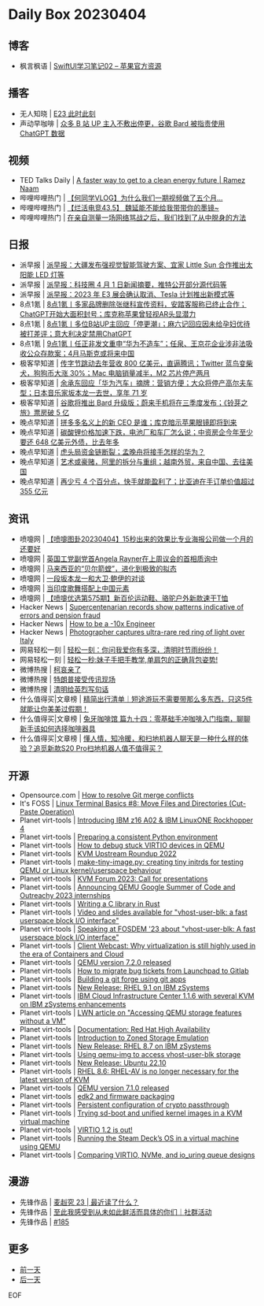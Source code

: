 # Daily Box 20230404

## 博客
- 枫言枫语 | [SwiftUI学习笔记02 – 苹果官方资源](https://justinyan.me/post/5638)

## 播客
- 无人知晓 | [E23 此时此刻](https://www.xiaoyuzhoufm.com/episode/642b7fd666e4c00c6a2326fa?utm_source=rss)
- 声动早咖啡 | [众多 B 站 UP 主入不敷出停更，谷歌 Bard 被指责使用 ChatGPT 数据](https://sheng-espresso.fireside.fm/241)

## 视频
- TED Talks Daily | [A faster way to get to a clean energy future | Ramez Naam](https://www.ted.com/talks/ramez_naam_a_faster_way_to_get_to_a_clean_energy_future?rss)
- 哔哩哔哩热门 | [【何同学VLOG】为什么我们一期视频做了五个月...](https://b23.tv/BV12h411u7DM)
- 哔哩哔哩热门 | [【烂活电竞43.5】  魏延能不能给我带带你的墨镜~](https://b23.tv/BV1xX4y1k7oL)
- 哔哩哔哩热门 | [在亲自测量一场网络骂战之后，我们找到了从中脱身的方法](https://b23.tv/BV1uM411u7tN)

## 日报
- 派早报 | [派早报：大疆发布强视觉智能驾驶方案、宜家 Little Sun 合作推出太阳能 LED 灯等](https://sspai.com/post/79158)
- 派早报 | [派早报：科技圈 4 月 1 日新闻摘要，推特公开部分源代码等](https://sspai.com/post/79135)
- 派早报 | [派早报：2023 年 E3 展会确认取消、Tesla 计划推出新模式等](https://sspai.com/post/79124)
- 8点1氪 | [8点1氪丨多家品牌删除张继科宣传资料，安踏客服称已终止合作；ChatGPT开始大面积封号；库克称苹果曾轻视AR头显潜力](https://36kr.com/p/2200300558396294)
- 8点1氪 | [8点1氪丨多位B站UP主回应「停更潮」；麻六记回应因未给孕妇优待被打差评；意大利决定禁用ChatGPT](https://36kr.com/p/2198899082512515)
- 8点1氪 | [9点1氪丨任正非发文重申“华为不造车”；任泉、王京花企业涉非法吸收公众存款案；4月马斯克或将来中国](https://36kr.com/p/2196073676785801)
- 极客早知道 | [传字节跳动去年营收 800 亿美元，直逼腾讯；Twitter 蓝鸟变柴犬，狗狗币大涨 30%；Mac 电脑销量减半，M2 芯片停产两月](https://www.geekpark.net/news/317112)
- 极客早知道 | [余承东回应「华为汽车」摘牌：营销方便；大众将停产高尔夫车型；日本音乐家坂本龙一去世，享年 71 岁](https://www.geekpark.net/news/317047)
- 极客早知道 | [谷歌将推出 Bard 升级版；蔚来手机将在三季度发布；《铃芽之旅》票房破 5 亿](https://www.geekpark.net/news/317046)
- 晚点早知道 | [拼多多名义上的新 CEO 是谁；库克暗示苹果眼镜即将到来](https://www.latepost.com/news/dj_detail?id=1584)
- 晚点早知道 | [碳酸锂价格加速下跌，电池厂和车厂怎么说；中资房企今年至少要还 648 亿美元外债，比去年多](https://www.latepost.com/news/dj_detail?id=1581)
- 晚点早知道 | [虎头局资金链断裂；孟晚舟将接手怎样的华为？](https://www.latepost.com/news/dj_detail?id=1580)
- 晚点早知道 | [艺术或豪赌，阿里的拆分与重组；越南外贸，来自中国、去往美国](https://www.latepost.com/news/dj_detail?id=1578)
- 晚点早知道 | [再少亏 4 个百分点，快手就能盈利了；比亚迪在手订单价值超过 355 亿元](https://www.latepost.com/news/dj_detail?id=1577)

## 资讯
- 喷嚏网 | [【喷嚏图卦20230404】15秒出来的效果比专业海报公司做一个月的还要好](http://www.dapenti.com/blog/more.asp?name=xilei&id=170721)
- 喷嚏网 | [英国工党副党首Angela Rayner在上周议会的首相质询中](http://www.dapenti.com/blog/more.asp?name=xilei&id=170712)
- 喷嚏网 | [马来西亚的“贝尔箭螳”，进化到极致的拟态](http://www.dapenti.com/blog/more.asp?name=xilei&id=170711)
- 喷嚏网 | [一段坂本龙一和大卫·鲍伊的对谈](http://www.dapenti.com/blog/more.asp?name=xilei&id=170710)
- 喷嚏网 | [当印度歌舞搭配上中国元素](http://www.dapenti.com/blog/more.asp?name=xilei&id=170709)
- 喷嚏网 | [【喷嚏优选第575期】新百伦运动鞋、骆驼户外新款速干T恤](http://www.dapenti.com/blog/more.asp?name=xilei&id=170708)
- Hacker News | [Supercentenarian records show patterns indicative of errors and pension fraud](https://www.biorxiv.org/content/10.1101/704080v2)
- Hacker News | [How to be a -10x Engineer](https://taylor.town/-10x)
- Hacker News | [Photographer captures ultra-rare red ring of light over Italy](https://petapixel.com/2023/04/03/photographer-captures-ultra-rare-red-ring-of-light-over-italy/)
- 网易轻松一刻 | [轻松一刻：你问我爱你有多深，清明时节雨纷纷！](https://3g.163.com/news/article/I1GUQ0SV000181BR.html)
- 网易轻松一刻 | [轻松一秒:妹子手把手教学,单肩包的正确背包姿势!](https://3g.163.com/news/article/I1GHB4E4000181BT.html)
- 微博热搜 | [柯哀亲了](https://s.weibo.com/weibo?q=%23柯哀亲了%23)
- 微博热搜 | [特朗普接受传讯现场](https://s.weibo.com/weibo?q=%23特朗普接受传讯现场%23)
- 微博热搜 | [清明给英烈写句话](https://s.weibo.com/weibo?q=%23清明给英烈写句话%23)
- 什么值得买|文章榜 | [精简出行清单｜短途游玩不需要带那么多东西，只这5件就能让你美美过假期！](https://post.smzdm.com/p/ao95p449/)
- 什么值得买|文章榜 | [兔牙咖啡馆 篇九十四：零基础手冲咖啡入门指南，聊聊新手该如何选择咖啡器具](https://post.smzdm.com/p/aqmw0k0p/)
- 什么值得买|文章榜 | [懂人情，知冷暖，和扫地机器人聊天是一种什么样的体验？追觅新款S20 Pro扫地机器人值不值得买？](https://post.smzdm.com/p/a4p8rn6w/)

## 开源
- Opensource.com | [How to resolve Git merge conflicts](https://opensource.com/article/23/4/resolve-git-merge-conflicts)
- It's FOSS | [Linux Terminal Basics #8: Move Files and Directories (Cut-Paste Operation)](https://itsfoss.com/move-files-linux/)
- Planet virt-tools | [Introducing IBM z16 A02 &amp; IBM LinuxONE Rockhopper 4](https://kvmonz.blogspot.com/2023/04/introducing-ibm-z16-a02-ibm-linuxone.html)
- Planet virt-tools | [Preparing a consistent Python environment](https://www.qemu.org/2023/03/24/python/)
- Planet virt-tools | [How to debug stuck VIRTIO devices in QEMU](https://blog.vmsplice.net/2023/03/how-to-debug-stuck-virtio-devices-in.html)
- Planet virt-tools | [KVM Upstream Roundup 2022](https://kvmonz.blogspot.com/2023/03/kvm-upstream-roundup-2022.html)
- Planet virt-tools | [make-tiny-image.py: creating tiny initrds for testing QEMU or Linux kernel/userspace behaviour](https://www.berrange.com/posts/2023/03/09/make-tiny-image-py-creating-tiny-initrds-for-testing-qemu-or-linux-kernel-userspace-behaviour/)
- Planet virt-tools | [KVM Forum 2023: Call for presentations](https://www.qemu.org/2023/03/08/kvm-forum-cfp/)
- Planet virt-tools | [Announcing QEMU Google Summer of Code and Outreachy 2023 internships](https://www.qemu.org/2023/02/23/gsoc-outreachy-2023/)
- Planet virt-tools | [Writing a C library in Rust](https://blog.vmsplice.net/2023/02/writing-c-library-in-rust.html)
- Planet virt-tools | [Video and slides available for "vhost-user-blk: a fast userspace block I/O interface"](https://blog.vmsplice.net/2023/02/video-and-slides-available-for-vhost.html)
- Planet virt-tools | [Speaking at FOSDEM '23 about "vhost-user-blk: A fast userspace block I/O interface"](https://blog.vmsplice.net/2023/01/speaking-at-fosdem-23-about-vhost-user.html)
- Planet virt-tools | [Client Webcast: Why virtualization is still highly used in the era of Containers and Cloud](https://kvmonz.blogspot.com/2023/01/client-webcast-why-virtualization-is.html)
- Planet virt-tools | [QEMU version 7.2.0 released](https://www.qemu.org/2022/12/14/qemu-7-2-0/)
- Planet virt-tools | [How to migrate bug tickets from Launchpad to Gitlab](http://people.redhat.com/~thuth/blog/general/2022/12/13/launchpad-to-gitlab.html)
- Planet virt-tools | [Building a git forge using git apps](https://blog.vmsplice.net/2020/12/building-git-forge-using-git-apps.html)
- Planet virt-tools | [New Release: RHEL 9.1 on IBM zSystems](https://kvmonz.blogspot.com/2022/11/new-release-rhel-91-on-ibm-zsystems.html)
- Planet virt-tools | [IBM Cloud Infrastructure Center 1.1.6 with several KVM on IBM zSystems enhancements](https://kvmonz.blogspot.com/2022/11/ibm-cloud-infrastructure-center-116.html)
- Planet virt-tools | [LWN article on "Accessing QEMU storage features without a VM"](https://blog.vmsplice.net/2022/11/lwn-article-on-accessing-qemu-storage.html)
- Planet virt-tools | [Documentation: Red Hat High Availability](https://kvmonz.blogspot.com/2022/11/documentation-red-hat-high-availability.html)
- Planet virt-tools | [Introduction to Zoned Storage Emulation](https://www.qemu.org/2022/11/17/zoned-emulation/)
- Planet virt-tools | [New Release: RHEL 8.7 on IBM zSystems](https://kvmonz.blogspot.com/2022/11/new-release-rhel-87-on-ibm-zsystems.html)
- Planet virt-tools | [Using qemu-img to access vhost-user-blk storage](https://blog.vmsplice.net/2022/11/using-qemu-img-to-access-vhost-user-blk.html)
- Planet virt-tools | [New Release: Ubuntu 22.10](https://kvmonz.blogspot.com/2022/10/new-release-ubuntu-2210.html)
- Planet virt-tools | [RHEL 8.6: RHEL-AV is no longer necessary for the latest version of KVM](https://kvmonz.blogspot.com/2022/08/rhel-86-rhel-av-is-no-longer-necessary.html)
- Planet virt-tools | [QEMU version 7.1.0 released](https://www.qemu.org/2022/08/30/qemu-7-1-0/)
- Planet virt-tools | [edk2 and firmware packaging](https://www.kraxel.org/blog/2022/07/edk2-firmware-packaging/)
- Planet virt-tools | [Persistent configuration of crypto passthrough](https://kvmonz.blogspot.com/2022/07/persistent-configuration-of-crypto.html)
- Planet virt-tools | [Trying sd-boot and unified kernel images in a KVM virtual machine](https://www.berrange.com/posts/2022/07/19/trying-sd-boot-and-unified-kernel-images-in-a-kvm-virtual-machine/)
- Planet virt-tools | [VIRTIO 1.2 is out!](https://people.redhat.com/~cohuck/2022/07/18/virtio-12-is-out.html)
- Planet virt-tools | [Running the Steam Deck’s OS in a virtual machine using QEMU](https://blogs.igalia.com/berto/2022/07/05/running-the-steam-decks-os-in-a-virtual-machine-using-qemu/)
- Planet virt-tools | [Comparing VIRTIO, NVMe, and io_uring queue designs](https://blog.vmsplice.net/2022/06/comparing-virtio-nvme-and-iouring-queue.html)

## 漫游
- 先锋作品 | [麦赳究 23 | 最近读了什么？](https://open.zhubai.wiki/a/l/t/z/pl/zjustfun/2255025381717377024)
- 先锋作品 | [至此我感受到从未如此鲜活而具体的你们｜社群活动](https://open.zhubai.wiki/a/l/t/z/pl/shengfm/2255004039471259648)
- 先锋作品 | [#185](https://open.zhubai.wiki/a/l/t/z/pl/dex/2254925628337897472)

## 更多
- [前一天](daily-box-20230403.md)
- [后一天](daily-box-20230405.md)

EOF